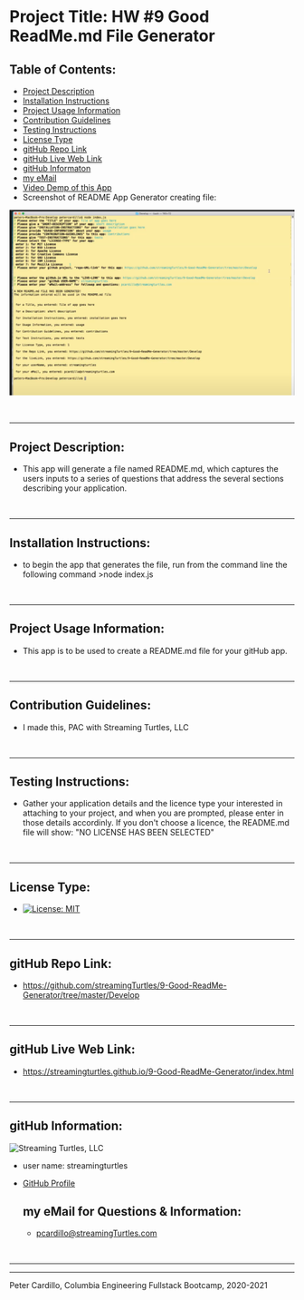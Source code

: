 
  # Project Title: HW #9 Good ReadMe.md File Generator
    
  ## Table of Contents:
  - [Project Description](#Project-Description:)
  - [Installation Instructions](#Installation-Instructions:)
  - [Project Usage Information](#Project-Usage-Information:)
  - [Contribution Guidelines](#Contribution-Guidelines:)
  - [Testing Instructions](#Testing-Instructions:)
  - [License Type](#License-Type:)
  - [gitHub Repo Link](#gitHub-Repo-Link:)
  - [gitHub Live Web Link](#gitHub-Live-Web-Link:)
  - [gitHub Informaton](#gitHub-Information:)
  - [my eMail](#my-eMail-for-Questions-&-Information:)
  - [Video Demp of this App](https://drive.google.com/file/d/1Kyv42J8LFpPHozBL9SpcvEG-AiruLC4h/view)
  - Screenshot of README App Generator creating file:
  
  ![Screenshot of app generating Readme file:](screenShot-of-app-running.png)

  &nbsp;
  - - -
  ## Project Description:
  - This app will generate a file named README.md, which captures the users inputs to a series of questions that address the several sections describing your application.

  &nbsp;
  - - -
  ## Installation Instructions:
  - to begin the app that generates the file, run from the command line the following command >node index.js

  &nbsp;
  - - -
  ## Project Usage Information:
  - This app is to be used to create a README.md file for your gitHub app.

  &nbsp;
  - - -
  ## Contribution Guidelines:
  - I made this, PAC with Streaming Turtles, LLC

  &nbsp;
  - - -
  ## Testing Instructions:
  - Gather your application details and the licence type your interested in attaching to your project, and when you are prompted, please enter in those details accordinly.  If you don't choose a licence, the README.md file will show: "NO LICENSE HAS BEEN SELECTED"

  &nbsp;
  - - -
  ## License Type:
  - [![License: MIT](https://img.shields.io/badge/License-MIT-yellow.svg)](https://opensource.org/licenses/MIT)

  &nbsp;
  - - -
  ## gitHub Repo Link:
  - https://github.com/streamingTurtles/9-Good-ReadMe-Generator/tree/master/Develop

  &nbsp;
  - - -
  ## gitHub Live Web Link:
  - https://streamingturtles.github.io/9-Good-ReadMe-Generator/index.html

  &nbsp;
  - - -
  ## gitHub Information:

  ![Streaming Turtles, LLC](https://avatars2.githubusercontent.com/u/1152009?v=4)
- user name: streamingturtles
- [GitHub Profile](https://github.com/streamingTurtles)

  ## my eMail for Questions & Information:
  - pcardillo@streamingTurtles.com  

  &nbsp;
- - -
- - -
Peter Cardillo, Columbia Engineering Fullstack Bootcamp, 2020-2021  
